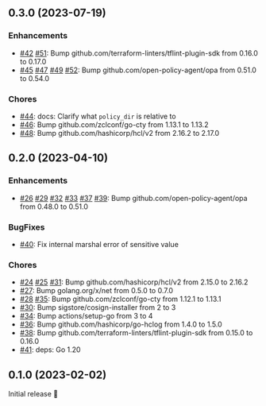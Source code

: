 ## 0.3.0 (2023-07-19)

### Enhancements

- [#42](https://github.com/terraform-linters/tflint-ruleset-opa/pull/42) [#51](https://github.com/terraform-linters/tflint-ruleset-opa/pull/51): Bump github.com/terraform-linters/tflint-plugin-sdk from 0.16.0 to 0.17.0
- [#45](https://github.com/terraform-linters/tflint-ruleset-opa/pull/45) [#47](https://github.com/terraform-linters/tflint-ruleset-opa/pull/47) [#49](https://github.com/terraform-linters/tflint-ruleset-opa/pull/49) [#52](https://github.com/terraform-linters/tflint-ruleset-opa/pull/52): Bump github.com/open-policy-agent/opa from 0.51.0 to 0.54.0

### Chores

- [#44](https://github.com/terraform-linters/tflint-ruleset-opa/pull/44): docs: Clarify what `policy_dir` is relative to
- [#46](https://github.com/terraform-linters/tflint-ruleset-opa/pull/46): Bump github.com/zclconf/go-cty from 1.13.1 to 1.13.2
- [#48](https://github.com/terraform-linters/tflint-ruleset-opa/pull/48): Bump github.com/hashicorp/hcl/v2 from 2.16.2 to 2.17.0

## 0.2.0 (2023-04-10)

### Enhancements

- [#26](https://github.com/terraform-linters/tflint-ruleset-opa/pull/26) [#29](https://github.com/terraform-linters/tflint-ruleset-opa/pull/29) [#32](https://github.com/terraform-linters/tflint-ruleset-opa/pull/32) [#33](https://github.com/terraform-linters/tflint-ruleset-opa/pull/33) [#37](https://github.com/terraform-linters/tflint-ruleset-opa/pull/37) [#39](https://github.com/terraform-linters/tflint-ruleset-opa/pull/39): Bump github.com/open-policy-agent/opa from 0.48.0 to 0.51.0

### BugFixes

- [#40](https://github.com/terraform-linters/tflint-ruleset-opa/pull/40): Fix internal marshal error of sensitive value

### Chores

- [#24](https://github.com/terraform-linters/tflint-ruleset-opa/pull/24) [#25](https://github.com/terraform-linters/tflint-ruleset-opa/pull/25) [#31](https://github.com/terraform-linters/tflint-ruleset-opa/pull/31): Bump github.com/hashicorp/hcl/v2 from 2.15.0 to 2.16.2
- [#27](https://github.com/terraform-linters/tflint-ruleset-opa/pull/27): Bump golang.org/x/net from 0.5.0 to 0.7.0
- [#28](https://github.com/terraform-linters/tflint-ruleset-opa/pull/28) [#35](https://github.com/terraform-linters/tflint-ruleset-opa/pull/35): Bump github.com/zclconf/go-cty from 1.12.1 to 1.13.1
- [#30](https://github.com/terraform-linters/tflint-ruleset-opa/pull/30): Bump sigstore/cosign-installer from 2 to 3
- [#34](https://github.com/terraform-linters/tflint-ruleset-opa/pull/34): Bump actions/setup-go from 3 to 4
- [#36](https://github.com/terraform-linters/tflint-ruleset-opa/pull/36): Bump github.com/hashicorp/go-hclog from 1.4.0 to 1.5.0
- [#38](https://github.com/terraform-linters/tflint-ruleset-opa/pull/38): Bump github.com/terraform-linters/tflint-plugin-sdk from 0.15.0 to 0.16.0
- [#41](https://github.com/terraform-linters/tflint-ruleset-opa/pull/41): deps: Go 1.20

## 0.1.0 (2023-02-02)

Initial release 🎉
